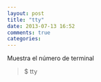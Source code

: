 ```yaml
---
layout: post
title: "tty"
date: 2013-07-13 16:52
comments: true
categories: 
---
```

Muestra el número de terminal

>$ tty

